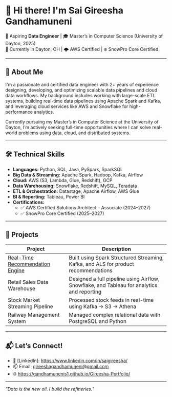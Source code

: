 # 👋 Hi there! I'm Sai Gireesha Gandhamuneni

🎯 Aspiring **Data Engineer** | 🎓 Master’s in Computer Science (University of Dayton, 2025)  
📍 Currently in Dayton, OH | 🌩️ AWS Certified | ❄️ SnowPro Core Certified  

---

## 💼 About Me

I'm a passionate and certified data engineer with 2+ years of experience designing, developing, and optimizing scalable data pipelines and cloud data workflows. My background includes working with large-scale ETL systems, building real-time data pipelines using Apache Spark and Kafka, and leveraging cloud services like AWS and Snowflake for high-performance analytics.

Currently pursuing my Master’s in Computer Science at the University of Dayton, I’m actively seeking full-time opportunities where I can solve real-world problems using data, cloud, and distributed systems.

---

## 🛠️ Technical Skills

- **Languages:** Python, SQL, Java, PySpark, SparkSQL  
- **Big Data & Streaming:** Apache Spark, Hadoop, Kafka, Airflow  
- **Cloud:** AWS (S3, Lambda, Glue, Redshift), GCP  
- **Data Warehousing:** Snowflake, Redshift, MySQL, Teradata  
- **ETL & Orchestration:** Datastage, Apache Airflow, AWS Glue  
- **BI & Reporting:** Tableau, Power BI  
- **Certifications:**  
  - ✅ AWS Certified Solutions Architect – Associate (2024–2027)  
  - ✅ SnowPro Core Certified (2025–2027)  

---

## 🔧 Projects

| Project | Description |
|--------|-------------|
| [Real-Time Recommendation Engine](https://github.com/gireesha/real_time_recommendation_engine) | Built using Spark Structured Streaming, Kafka, and ALS for product recommendations |
| Retail Sales Data Warehouse | Designed a full pipeline using Airflow, Snowflake, and Tableau for analytics and reporting |
| Stock Market Streaming Pipeline | Processed stock feeds in real-time using Kafka → S3 → Athena |
| Railway Management System | Managed complex relational data with PostgreSQL and Python |

---

## 📬 Let’s Connect!

- 💼 [LinkedIn]: https://www.linkedin.com/in/saigireesha/
- 📫 Email: gireeshagandhamuneni@gmail.com
- 🌐 https://gandhamunenis1.github.io/Gireesha-Portfolio/

---

_“Data is the new oil. I build the refineries.”_
